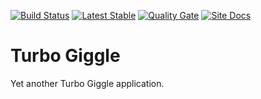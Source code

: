 [![Build Status][travis-ci-shield-img]][travis-ci-shield-link]
[![Latest Stable][bintray-shield-img]][bintray-shield-link]
[![Quality Gate][sonarcloud-shield-img]][sonarcloud-shield-link]
[![Site Docs][github-pages-shield-img]][github-pages-shield-link]

# Turbo Giggle

Yet another Turbo Giggle application.

[travis-ci-shield-img]:     https://img.shields.io/travis/co-farkas/turbo-giggle.svg
[travis-ci-shield-link]:    https://travis-ci.org/turbo-giggle
[bintray-shield-img]:       https://api.bintray.com/packages/co-farkas/maven/turbo-giggle/images/download.svg
[bintray-shield-link]:      https://bintray.com/co-farkas/maven/turbo-giggle/_latestVersion
[sonarcloud-shield-img]:    https://sonarcloud.io/api/project_badges/measure?project=34w5dtfgs.applications%3Aturbo-giggle&metric=alert_status
[sonarcloud-shield-link]:   https://sonarcloud.io/dashboard?id=34w5dtfgs.applications%3Aturbo-giggle
[github-pages-shield-img]:  https://img.shields.io/badge/dynamic/json.svg?label=Docs&colorB=0f80c0&query=$.version&uri=https://co-farkas.github.io/turbo-giggle/artifact-info.json
[github-pages-shield-link]: https://co-farkas.github.io/turbo-giggle/
